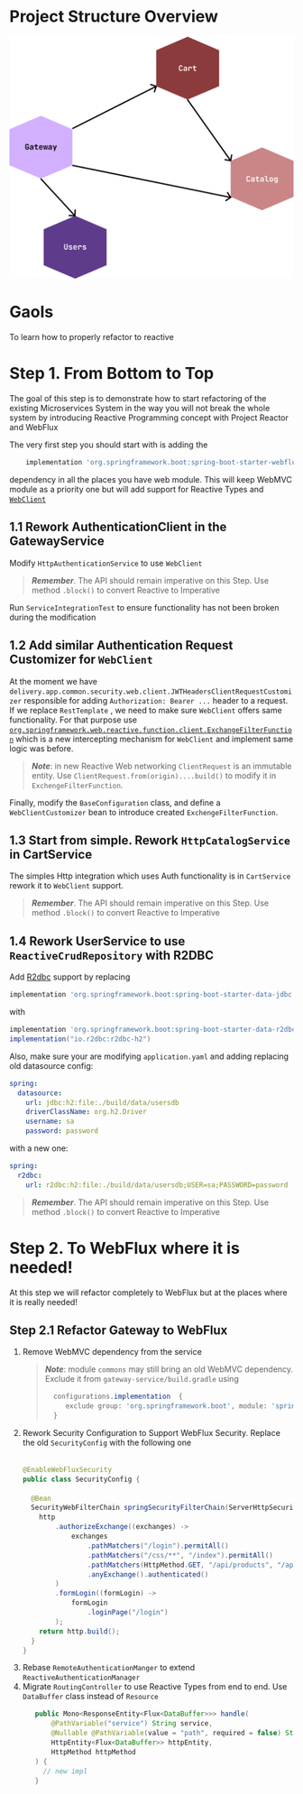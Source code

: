 # Project Structure Overview

![Application Architecture](./system.png)

# Gaols

To learn how to properly refactor to reactive

# Step 1. From Bottom to Top

The goal of this step is to demonstrate how to start refactoring of the existing Microservices
System in the way you will not break the whole system by introducing Reactive Programming concept
with Project Reactor and WebFlux

The very first step you should start with is adding the

```groovy
    implementation 'org.springframework.boot:spring-boot-starter-webflux'
```

dependency in all the places you have web module. This will keep WebMVC module as a priority one but
will add support for Reactive Types
and [`WebClient`](https://docs.spring.io/spring-framework/docs/current/reference/html/web-reactive.html#webflux-client)

## 1.1 Rework AuthenticationClient in the GatewayService

Modify `HttpAuthenticationService` to use `WebClient`

> ***Remember***. The API should remain imperative on this Step.
> Use method `.block()` to convert Reactive to Imperative

Run `ServiceIntegrationTest` to ensure functionality has not been broken during the modification

## 1.2 Add similar Authentication Request Customizer for `WebClient`

At the moment we have `delivery.app.common.security.web.client.JWTHeadersClientRequestCustomizer`
responsible for adding `Authorization: Bearer ...` header to a request. If we replace `RestTemplate`
, we need to make sure `WebClient` offers same functionality. For that purpose
use [`org.springframework.web.reactive.function.client.ExchangeFilterFunction`](https://docs.spring.io/spring-framework/docs/current/reference/html/web-reactive.html#webflux-client-filter)
which is a new intercepting mechanism for `WebClient` and implement same logic was before.

> ***Note***: in new Reactive Web networking `ClientRequest` is an immutable entity.
> Use `ClientRequest.from(origin)....build()` to modify it in `ExchengeFilterFunction`.


Finally, modify the `BaseConfiguration` class, and define a `WebClientCustomizer` bean to introduce
created `ExchengeFilterFunction`.

## 1.3 Start from simple. Rework `HttpCatalogService` in CartService

The simples Http integration which uses Auth functionality is in `CartService` rework it
to `WebClient` support.

> ***Remember***. The API should remain imperative on this Step.
> Use method `.block()` to convert Reactive to Imperative

## 1.4 Rework UserService to use `ReactiveCrudRepository` with R2DBC

Add [R2dbc](https://docs.spring.io/spring-framework/docs/current/reference/html/data-access.html#r2dbc)
support by replacing

```groovy
implementation 'org.springframework.boot:spring-boot-starter-data-jdbc'
```

with

```groovy
implementation 'org.springframework.boot:spring-boot-starter-data-r2dbc'
implementation("io.r2dbc:r2dbc-h2")
```

Also, make sure your are modifying `application.yaml` and adding replacing old datasource config:

```yaml
spring:
  datasource:
    url: jdbc:h2:file:./build/data/usersdb
    driverClassName: org.h2.Driver
    username: sa
    password: password
```

with a new one:

```yaml
spring:
  r2dbc:
    url: r2dbc:h2:file:./build/data/usersdb;USER=sa;PASSWORD=password
```

> ***Remember***. The API should remain imperative on this Step.
> Use method `.block()` to convert Reactive to Imperative

# Step 2. To WebFlux where it is needed!

At this step we will refactor completely to WebFlux but at the places where it is really needed!

## Step 2.1 Refactor Gateway to WebFlux

1. Remove WebMVC dependency from the service
   > ***Note***: module `commons` may still bring an old WebMVC dependency.
   > Exclude it from `gateway-service/build.gradle` using 
   >  ```gradle
   >    configurations.implementation  {
   >       exclude group: 'org.springframework.boot', module: 'spring-boot-starter-web'
   >    } 
   >  ```
2. Rework Security Configuration to Support WebFlux Security. Replace the old `SecurityConfig` with
   the following one
    ```java
    
    @EnableWebFluxSecurity
    public class SecurityConfig {
    
      @Bean
      SecurityWebFilterChain springSecurityFilterChain(ServerHttpSecurity http) {
        http
            .authorizeExchange((exchanges) ->
                exchanges
                    .pathMatchers("/login").permitAll()
                    .pathMatchers("/css/**", "/index").permitAll()
                    .pathMatchers(HttpMethod.GET, "/api/products", "/api/products/*").permitAll()
                    .anyExchange().authenticated()
            )
            .formLogin((formLogin) ->
                formLogin
                    .loginPage("/login")
            );
        return http.build();
      }
    }
    ```
3. Rebase `RemoteAuthenticationManger` to extend `ReactiveAuthenticationManager`
4. Migrate `RoutingController` to use Reactive Types from end to end. Use `DataBuffer` class instead
   of `Resource`
   ```java
      public Mono<ResponseEntity<Flux<DataBuffer>>> handle(
          @PathVariable("service") String service, 
          @Nullable @PathVariable(value = "path", required = false) String path,
          HttpEntity<Flux<DataBuffer>> httpEntity, 
          HttpMethod httpMethod
      ) {
        // new impl
      }
   ```




     